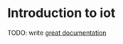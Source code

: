 # Introduction to iot

TODO: write [great documentation](http://jacobian.org/writing/what-to-write/)

